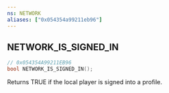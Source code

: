 ```yaml
---
ns: NETWORK
aliases: ["0x054354a99211eb96"]
---
```

## NETWORK_IS_SIGNED_IN

```c
// 0x054354A99211EB96
bool NETWORK_IS_SIGNED_IN();
```

Returns TRUE if the local player is signed into a profile.

